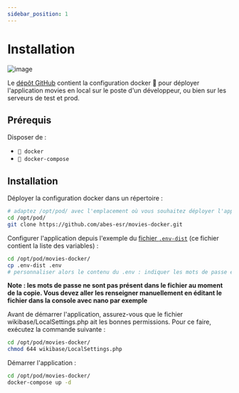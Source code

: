 ```yaml
---
sidebar_position: 1
---
```

# Installation

![image](https://github.com/abes-esr/movies-docker/assets/43854599/461fa996-48f4-4669-92bb-c9678d26e2dc)

Le [dépôt GitHub](https://github.com/abes-esr/movies-docker) contient la configuration docker 🐳 pour déployer l'application movies en local sur le poste d'un développeur, ou bien sur les serveurs de test et prod. 

## Prérequis

Disposer de :
- ``🐳 docker``
- ``🐳 docker-compose``

## Installation

Déployer la configuration docker dans un répertoire :
```bash
# adaptez /opt/pod/ avec l'emplacement où vous souhaitez déployer l'application
cd /opt/pod/
git clone https://github.com/abes-esr/movies-docker.git
```

Configurer l'application depuis l'exemple du [fichier ``.env-dist``](./.env-dist) (ce fichier contient la liste des variables) :
```bash
cd /opt/pod/movies-docker/
cp .env-dist .env
# personnaliser alors le contenu du .env : indiquer les mots de passe et : le prefix de l'url (MOVIES_WIKIBASE_SCHEME), l'url publique (MOVIES_WIKIBASE_URL_PUBLIQUE), et le port du reverse proxy (MOVIES_RP_PORT).
```

**Note : les mots de passe ne sont pas présent dans le fichier au moment de la copie. Vous devez aller les renseigner manuellement en éditant le fichier dans la console avec nano par exemple**

Avant de démarrer l'application, assurez-vous que le fichier wikibase/LocalSettings.php ait les bonnes permissions. 
Pour ce faire, exécutez la commande suivante : 
```bash
cd /opt/pod/movies-docker/
chmod 644 wikibase/LocalSettings.php
```

Démarrer l'application :
```bash
cd /opt/pod/movies-docker/
docker-compose up -d
```

